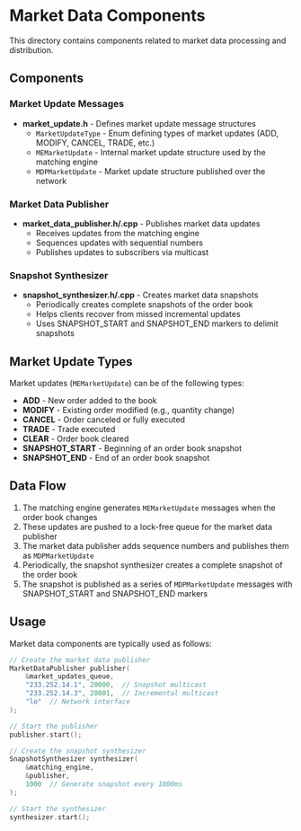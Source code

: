 # Market Data Components

This directory contains components related to market data processing and distribution.

## Components

### Market Update Messages

- **market_update.h** - Defines market update message structures
  - `MarketUpdateType` - Enum defining types of market updates (ADD, MODIFY, CANCEL, TRADE, etc.)
  - `MEMarketUpdate` - Internal market update structure used by the matching engine
  - `MDPMarketUpdate` - Market update structure published over the network

### Market Data Publisher

- **market_data_publisher.h/.cpp** - Publishes market data updates
  - Receives updates from the matching engine
  - Sequences updates with sequential numbers
  - Publishes updates to subscribers via multicast

### Snapshot Synthesizer

- **snapshot_synthesizer.h/.cpp** - Creates market data snapshots
  - Periodically creates complete snapshots of the order book
  - Helps clients recover from missed incremental updates
  - Uses SNAPSHOT_START and SNAPSHOT_END markers to delimit snapshots

## Market Update Types

Market updates (`MEMarketUpdate`) can be of the following types:

- **ADD** - New order added to the book
- **MODIFY** - Existing order modified (e.g., quantity change)
- **CANCEL** - Order canceled or fully executed
- **TRADE** - Trade executed
- **CLEAR** - Order book cleared
- **SNAPSHOT_START** - Beginning of an order book snapshot
- **SNAPSHOT_END** - End of an order book snapshot

## Data Flow

1. The matching engine generates `MEMarketUpdate` messages when the order book changes
2. These updates are pushed to a lock-free queue for the market data publisher
3. The market data publisher adds sequence numbers and publishes them as `MDPMarketUpdate`
4. Periodically, the snapshot synthesizer creates a complete snapshot of the order book
5. The snapshot is published as a series of `MDPMarketUpdate` messages with SNAPSHOT_START and SNAPSHOT_END markers

## Usage

Market data components are typically used as follows:

```cpp
// Create the market data publisher
MarketDataPublisher publisher(
    &market_updates_queue,
    "233.252.14.1", 20000,  // Snapshot multicast
    "233.252.14.3", 20001,  // Incremental multicast
    "lo"  // Network interface
);

// Start the publisher
publisher.start();

// Create the snapshot synthesizer
SnapshotSynthesizer synthesizer(
    &matching_engine,
    &publisher,
    1000  // Generate snapshot every 1000ms
);

// Start the synthesizer
synthesizer.start();
```